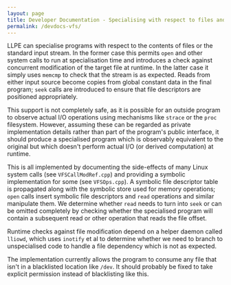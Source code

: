 ```yaml
---
layout: page
title: Developer Documentation - Specialising with respect to files and input streams
permalink: /devdocs-vfs/
---
```


LLPE can specialise programs with respect to the contents of files or the standard input stream. In the former case this permits `open` and other system calls to run at specialisation time and introduces a check against concurrent modification of the target file at runtime. In the latter case it simply uses `memcmp` to check that the stream is as expected. Reads from either input source become copies from global constant data in the final program; `seek` calls are introduced to ensure that file descriptors are positioned appropriately.

This support is not completely safe, as it is possible for an outside program to observe actual I/O operations using mechanisms like `strace` or the `proc` filesystem. However, assuming these can be regarded as private implementation details rather than part of the program's public interface, it should produce a specialised program which is observably equivalent to the original but which doesn't perform actual I/O (or derived computation) at runtime.

This is all implemented by documenting the side-effects of many Linux system calls (see `VFSCallModRef.cpp`) and providing a symbolic implementation for some (see `VFSOps.cpp`). A symbolic file descriptor table is propagated along with the symbolic store used for memory operations; `open` calls insert symbolic file descriptors and `read` operations and similar manipulate them. We determine whether `read` needs to turn into `seek` or can be omitted completely by checking whether the specialised program will contain a subsequent read or other operation that reads the file offset.

Runtime checks against file modification depend on a helper daemon called `lliowd`, which uses `inotify` et al to determine whether we need to branch to unspecialised code to handle a file dependency which is not as expected.

The implementation currently allows the program to consume any file that isn't in a blacklisted location like `/dev`. It should probably be fixed to take explicit permission instead of blacklisting like this.